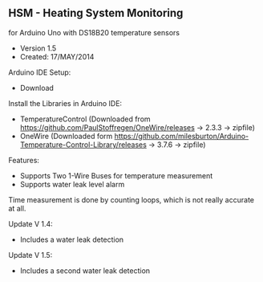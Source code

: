 HSM - Heating System Monitoring
-------------------------------

for Arduino Uno with DS18B20 temperature sensors
- Version 1.5
- Created: 17/MAY/2014

Arduino IDE Setup:
- Download

Install the Libraries in Arduino IDE:
- TemperatureControl (Downloaded from https://github.com/PaulStoffregen/OneWire/releases -> 2.3.3 -> zipfile)
- OneWire (Downloaded form https://github.com/milesburton/Arduino-Temperature-Control-Library/releases -> 3.7.6 -> zipfile)

Features:
- Supports Two 1-Wire Buses for temperature measurement
- Supports water leak level alarm

Time measurement is done by counting loops, which is not really accurate at all.

Update V 1.4: 
- Includes a water leak detection

Update V 1.5: 
- Includes a second water leak detection 
